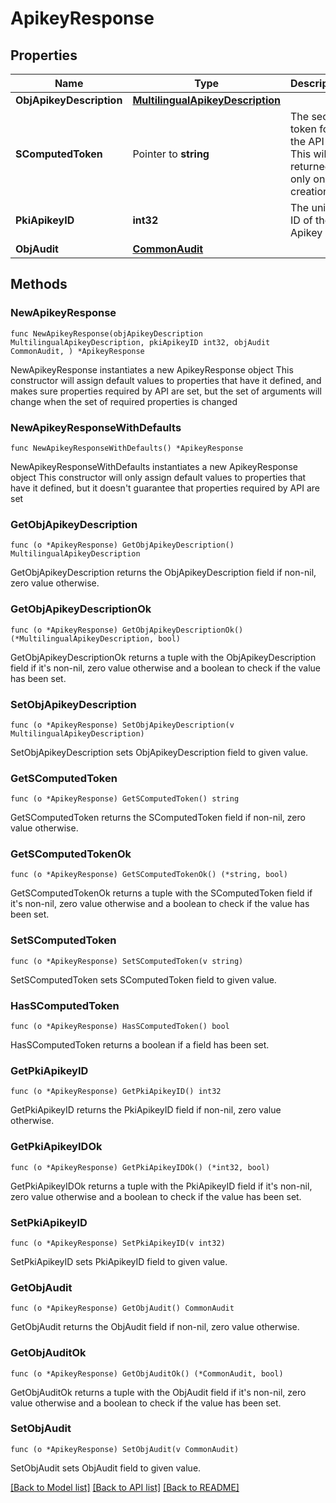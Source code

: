 # ApikeyResponse

## Properties

Name | Type | Description | Notes
------------ | ------------- | ------------- | -------------
**ObjApikeyDescription** | [**MultilingualApikeyDescription**](MultilingualApikeyDescription.md) |  | 
**SComputedToken** | Pointer to **string** | The secret token for the API key.  This will be returned only on creation. | [optional] 
**PkiApikeyID** | **int32** | The unique ID of the Apikey | 
**ObjAudit** | [**CommonAudit**](CommonAudit.md) |  | 

## Methods

### NewApikeyResponse

`func NewApikeyResponse(objApikeyDescription MultilingualApikeyDescription, pkiApikeyID int32, objAudit CommonAudit, ) *ApikeyResponse`

NewApikeyResponse instantiates a new ApikeyResponse object
This constructor will assign default values to properties that have it defined,
and makes sure properties required by API are set, but the set of arguments
will change when the set of required properties is changed

### NewApikeyResponseWithDefaults

`func NewApikeyResponseWithDefaults() *ApikeyResponse`

NewApikeyResponseWithDefaults instantiates a new ApikeyResponse object
This constructor will only assign default values to properties that have it defined,
but it doesn't guarantee that properties required by API are set

### GetObjApikeyDescription

`func (o *ApikeyResponse) GetObjApikeyDescription() MultilingualApikeyDescription`

GetObjApikeyDescription returns the ObjApikeyDescription field if non-nil, zero value otherwise.

### GetObjApikeyDescriptionOk

`func (o *ApikeyResponse) GetObjApikeyDescriptionOk() (*MultilingualApikeyDescription, bool)`

GetObjApikeyDescriptionOk returns a tuple with the ObjApikeyDescription field if it's non-nil, zero value otherwise
and a boolean to check if the value has been set.

### SetObjApikeyDescription

`func (o *ApikeyResponse) SetObjApikeyDescription(v MultilingualApikeyDescription)`

SetObjApikeyDescription sets ObjApikeyDescription field to given value.


### GetSComputedToken

`func (o *ApikeyResponse) GetSComputedToken() string`

GetSComputedToken returns the SComputedToken field if non-nil, zero value otherwise.

### GetSComputedTokenOk

`func (o *ApikeyResponse) GetSComputedTokenOk() (*string, bool)`

GetSComputedTokenOk returns a tuple with the SComputedToken field if it's non-nil, zero value otherwise
and a boolean to check if the value has been set.

### SetSComputedToken

`func (o *ApikeyResponse) SetSComputedToken(v string)`

SetSComputedToken sets SComputedToken field to given value.

### HasSComputedToken

`func (o *ApikeyResponse) HasSComputedToken() bool`

HasSComputedToken returns a boolean if a field has been set.

### GetPkiApikeyID

`func (o *ApikeyResponse) GetPkiApikeyID() int32`

GetPkiApikeyID returns the PkiApikeyID field if non-nil, zero value otherwise.

### GetPkiApikeyIDOk

`func (o *ApikeyResponse) GetPkiApikeyIDOk() (*int32, bool)`

GetPkiApikeyIDOk returns a tuple with the PkiApikeyID field if it's non-nil, zero value otherwise
and a boolean to check if the value has been set.

### SetPkiApikeyID

`func (o *ApikeyResponse) SetPkiApikeyID(v int32)`

SetPkiApikeyID sets PkiApikeyID field to given value.


### GetObjAudit

`func (o *ApikeyResponse) GetObjAudit() CommonAudit`

GetObjAudit returns the ObjAudit field if non-nil, zero value otherwise.

### GetObjAuditOk

`func (o *ApikeyResponse) GetObjAuditOk() (*CommonAudit, bool)`

GetObjAuditOk returns a tuple with the ObjAudit field if it's non-nil, zero value otherwise
and a boolean to check if the value has been set.

### SetObjAudit

`func (o *ApikeyResponse) SetObjAudit(v CommonAudit)`

SetObjAudit sets ObjAudit field to given value.



[[Back to Model list]](../README.md#documentation-for-models) [[Back to API list]](../README.md#documentation-for-api-endpoints) [[Back to README]](../README.md)


